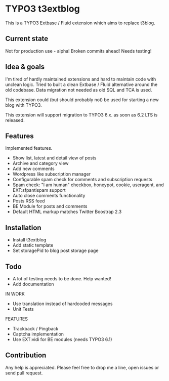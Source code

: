 TYPO3 t3extblog
===============

This is a TYPO3 Extbase / Fluid extension which aims to replace t3blog.


Current state
------------
Not for production use - alpha! Broken commits ahead!
Needs testing!



Idea & goals
------------
I'm tired of hardly maintained extensions and hard to maintain code with unclean logic.
Tried to built a clean Extbase / Fluid alternative around the old codebase.
Data migration not needed as old SQL and TCA is used.

This extension could (but should probably not) be used for starting a new blog with TYPO3.

This extension will support migration to TYPO3 6.x. as soon as 6.2 LTS is released.


Features
------------

Implemented features.

* Show list, latest and detail view of posts
* Archive and category view
* Add new comments
* Wordpress like subscription manager
* Configurable spam check for comments and subscription requests
* Spam check: "I am human" checkbox, honeypot, cookie, useragent, and EXT:sfpantispam support
* Auto close comments functionality
* Posts RSS feed
* BE Module for posts and comments
* Default HTML markup matches Twitter Boostrap 2.3


Installation
------------

* Install t3extblog
* Add static template
* Set storagePid to blog post storage page


Todo
------------

* A lot of testing needs to be done. Help wanted!
* Add documentation


IN WORK
* Use translation instead of hardcoded messages
* Unit Tests

FEATURES
* Trackback / Pingback
* Captcha implementation
* Use EXT:vidi for BE modules (needs TYPO3 6.1)



Contribution
------------

Any help is appreciated. Please feel free to drop me a line, open issues or send pull request.